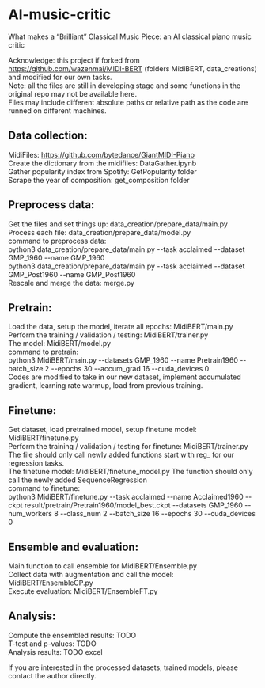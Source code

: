 # AI-music-critic
What makes a “Brilliant” Classical Music Piece: an AI classical piano music critic <br>

Acknowledge: this project if forked from https://github.com/wazenmai/MIDI-BERT (folders MidiBERT, data_creations) and modified for our own tasks.<br>
Note: all the files are still in developing stage and some functions in the original repo may not be available here. <br>
Files may include different absolute paths or relative path as the code are runned on different machines. 

## Data collection:
MidiFiles: https://github.com/bytedance/GiantMIDI-Piano <br>
Create the dictionary from the midifiles: DataGather.ipynb <br>
Gather popularity index from Spotify: GetPopularity folder <br>
Scrape the year of composition: get_composition folder <br>

## Preprocess data:
Get the files and set things up: data_creation/prepare_data/main.py <br>
Process each file: data_creation/prepare_data/model.py <br>
command to preprocess data: <br>
python3 data_creation/prepare_data/main.py --task acclaimed --dataset GMP_1960 --name GMP_1960 <br>
python3 data_creation/prepare_data/main.py --task acclaimed --dataset GMP_Post1960 --name GMP_Post1960 <br>
Rescale and merge the data: merge.py <br>

## Pretrain:
Load the data, setup the model, iterate all epochs: MidiBERT/main.py <br> 
Perform the training / validation / testing: MidiBERT/trainer.py <br>
The model: MidiBERT/model.py <br>
command to pretrain: <br>
python3 MidiBERT/main.py --datasets GMP_1960 --name Pretrain1960 --batch_size 2 --epochs 30 --accum_grad 16 --cuda_devices 0 <br>
Codes are modified to take in our new dataset, implement accumulated gradient, learning rate warmup, load from previous training.

## Finetune:
Get dataset, load pretrained model, setup finetune model: MidiBERT/finetune.py <br>
Perform the training / validation / testing for finetune: MidiBERT/trainer.py The file should only call newly added functions start with reg_ for our regression tasks. <br>
The finetune model: MidiBERT/finetune_model.py The function should only call the newly added SequenceRegression <br>
command to finetune: <br>
python3 MidiBERT/finetune.py --task acclaimed --name Acclaimed1960 --ckpt result/pretrain/Pretrain1960/model_best.ckpt --datasets GMP_1960 --num_workers 8 --class_num 2 --batch_size 16 --epochs 30 --cuda_devices 0 <br>

## Ensemble and evaluation:
Main function to call ensemble for MidiBERT/Ensemble.py <br>
Collect data with augmentation and call the model: MidiBERT/EnsembleCP.py <br>
Execute evaluation: MidiBERT/EnsembleFT.py <br>

## Analysis:
Compute the ensembled results: TODO <br>
T-test and p-values: TODO <br>
Analysis results: TODO excel <br>

If you are interested in the processed datasets, trained models, please contact the author directly.
